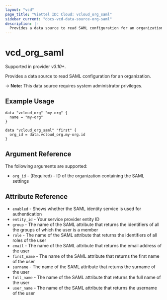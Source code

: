 ```yaml
---
layout: "vcd"
page_title: "Viettel IDC Cloud: vcloud_org_saml"
sidebar_current: "docs-vcd-data-source-org-saml"
description: |-
  Provides a data source to read SAML configuration for an organization.
---
```


# vcd\_org\_saml

Supported in provider *v3.10+*.

Provides a data source to read SAML configuration for an organization.

-> **Note:** This data source requires system administrator privileges.

## Example Usage

```hcl
data "vcloud_org" "my-org" {
  name = "my-org"
}

data "vcloud_org_saml" "first" {
  org_id = data.vcloud_org.my-org.id
}
```

## Argument Reference

The following arguments are supported:

* `org_id` - (Required)  - ID of the organization containing the SAML settings

## Attribute Reference

* `enabled` - Shows whether the SAML identity service is used for authentication
* `entity_id` - Your service provider entity ID
* `group` - The name of the SAML attribute that returns the identifiers of all the groups of which the user is a member
* `role` - The name of the SAML attribute that returns the identifiers of all roles of the user
* `email` - The name of the SAML attribute that returns the email address of the user
* `first_name` - The name of the SAML attribute that returns the first name of the user
* `surname` - The name of the SAML attribute that returns the surname of the user
* `full_name` - The name of the SAML attribute that returns the full name of the user
* `user_name` - The name of the SAML attribute that returns the username of the user
